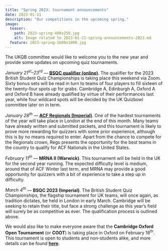 ```yaml
---
title: "Spring 2023: tournament announcements"
date: 2023-01-21
description: "Our competitions in the upcoming spring."
image:
  teaser:
    path: 2023-spring-400x250.jpg
    alt: Image related to 2023-01-21-spring-announcements-2023.md
  feature: 2023-spring-1600x1000.jpg
---
```


The UKQB committee would like to welcome you to the new year and provide some updates on upcoming quiz tournaments.

_January 21<sup>st</sup>–23<sup>rd</sup>_ — [**BSQC qualifier (online)**](https://www.facebook.com/events/872456617239668/). The qualifier for the 2023 British Student Quiz Championships is taking place this weekend via Zoom. Sixty bonus sets will be read in turn to teams of four players to fill sixteen of the twenty-four spots up for grabs. Cambridge A, Edinburgh A, Oxford A and Oxford B have already qualified by virtue of their performances last year, while four wildcard spots will be decided by the UK Quizbowl committee later on in term.

_January 28<sup>th</sup>_ — [**ACF Regionals (Imperial)**](https://www.facebook.com/events/861269105111659/). One of the hardest tournaments of the year will take place in London at the end of this month. Many teams have already written and submitted packets, and this tournament is likely to prove more rewarding for quizzers with some prior experience, although this is by no means required to enter. Apart from the chance to compete for the Regionals crown, Regs presents the opportunity for the best teams in the country to qualify for ACF Nationals in the United States.

_February 11<sup>th</sup>_ — **MRNA II (Warwick)**. This tournament will be held in the UK for the second year running. The expected difficulty level is medium, around that of ACF Winter last term, and MRNA may provide a good opportunity for quizzers with a bit of experience to take a step up in difficulty.

_March 4<sup>th</sup>_ — **BSQC 2023 (Imperial)**. The British Student Quiz Championships, the flagship tournament for UK teams, will once again, as tradition dictates, be held in London in early March. Cambridge will be seeking to retain their title, but face a strong challenge as this year’s field will surely be as competitive as ever. The qualification process is outlined above.

We would also like to make everyone aware that the **Cambridge Oxford Open Tournament** (or **COOT**) is taking place in Oxford on February 18<sup>th</sup>. This tournament is open to students and non-students alike, and more details can be found [**here**](https://www.facebook.com/events/1204014280323574/).
